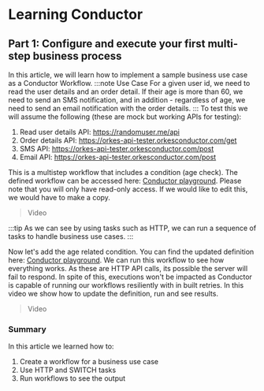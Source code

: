 # Learning Conductor

## Part 1: Configure and execute your first multi-step business process

In this article, we will learn how to implement a sample business use case as a Conductor Workflow.
:::note Use Case
For a given user id, we need to read the user details and an order detail. If their age is more than 60, we need to send an SMS notification, and in addition - regardless of age, we need to send an email notification with the order details.
:::
To test this we will assume the following (these are mock but working APIs for testing):

1. Read user details API: https://randomuser.me/api
2. Order details API: https://orkes-api-tester.orkesconductor.com/get
3. SMS API: https://orkes-api-tester.orkesconductor.com/post
4. Email API: https://orkes-api-tester.orkesconductor.com/post

This is a multistep workflow that includes a condition (age check). The defined workflow can be accessed here: [Conductor playground](https://play.orkes.io). Please note that you will only have read-only access. If we would like to edit this, we would have to make a copy.

> Video

:::tip
As we can see by using tasks such as HTTP, we can run a sequence of tasks to handle business use cases.
:::

Now let's add the age related condition. You can find the updated definition here: [Conductor playground](https://play.orkes.io). We can run this workflow to see how everything works. As these are HTTP API calls, its possible the server will fail to respond. In spite of this, executions won't be impacted as Conductor is capable of running our workflows resiliently with in built retries. In this video we show how to update the definition, run and see results.

> Video

### Summary

In this article we learned how to:

1. Create a workflow for a business use case
2. Use HTTP and SWITCH tasks
3. Run workflows to see the output
